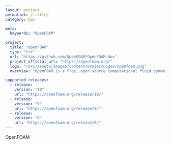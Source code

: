 ```yaml
---
layout: project
permalink: /:title/
category: hpc

meta:
  keywords: "OpenFOAM"

project:
  title: "OpenFOAM"
  type: "C++"
  url: "https://github.com/OpenFOAM/OpenFOAM-dev"
  project_official_url: "https://openfoam.org/"
  logo: "/src/assets/images/content/projectLogos/openfoam.png"
  overview: "OpenFOAM is a free, open source computational fluid dynamics (CFD) software package released by the OpenFOAM Foundation. It has a large user base across most areas of engineering and science, from both commercial and academic organisations. OpenFOAM has an extensive range of features to solve anything from complex fluid flows involving chemical reactions, turbulence and heat transfer, to solid dynamics and electromagnetics."

supported_releases:
  - release:
    version: "10"
    url: "https://openfoam.org/release/10/"
  - release:
    version: "9"
    url: "https://openfoam.org/release/9/"
  - release:
    version: "8"
    url: "https://openfoam.org/release/8/"
---
```


<p>OpenFOAM</p>
